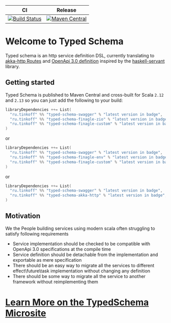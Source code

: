 | CI | Release | 
| --- | --- |
| [![Build Status](https://travis-ci.com/TinkoffCreditSystems/typed-schema.svg?branch=master)](https://travis-ci.com/TinkoffCreditSystems/typed-schema) | [![Maven Central](https://img.shields.io/maven-central/v/ru.tinkoff/typed-schema-typedsl_2.12.svg)](https://search.maven.org/search?q=ru.tinkoff.typed-schema-typedsl) | 

# Welcome to Typed Schema
Typed schema is an http service definition DSL, currently translating to [akka-http Routes](https://doc.akka.io/docs/akka-http/current/routing-dsl/overview.html) and [OpenApi 3.0 definition](https://swagger.io/specification/) inspired by the [haskell-servant](http://haskell-servant.readthedocs.io/en/stable/) library.

## Getting started
Typed Schema is published to Maven Central and cross-built for Scala `2.12` and `2.13` so you can just add the following to your build:

```scala
libraryDependencies ++= List(
  "ru.tinkoff" %% "typed-schema-swagger" % "latest version in badge",
  "ru.tinkoff" %% "typed-schema-finagle-zio" % "latest version in badge",
  "ru.tinkoff" %% "typed-schema-finagle-custom" % "latest version in badge",
)
```

or 

```scala
libraryDependencies ++= List(
  "ru.tinkoff" %% "typed-schema-swagger" % "latest version in badge",
  "ru.tinkoff" %% "typed-schema-finagle-env" % "latest version in badge",
  "ru.tinkoff" %% "typed-schema-finagle-custom" % "latest version in badge",
)
```
or

```scala
libraryDependencies ++= List(
  "ru.tinkoff" %% "typed-schema-swagger" % "latest version in badge",
  "ru.tinkoff" %% "typed-schema-akka-http" % "latest version in badge",
)
```

## Motivation
We the People building services using modern scala often struggling to satisfy following requirements
* Service implementation should be checked to be compatible with OpenApi 3.0 specifications at the compile time
* Service definition should be detachable from the implementation and exportable as mere specification
* There should be an easy way to migrate all the services to different effect\future\task implementation
without changing any definition
* There should be some way to migrate all the service to another framework without reimplementing them

# [Learn More on the TypedSchema Microsite](https://tinkoffcreditsystems.github.io/typed-schema/)
